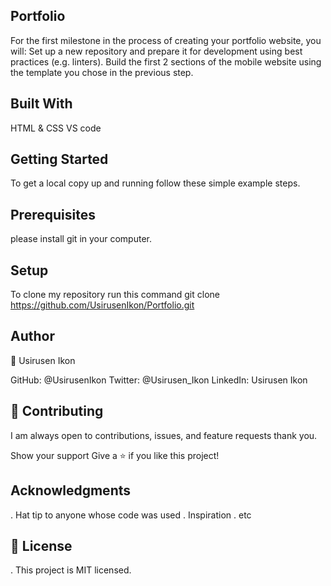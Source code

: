 ## Portfolio   
   For the first milestone in the process of creating your portfolio website, you will:
    Set up a new repository and prepare it for development using best practices (e.g. linters).
    Build the first 2 sections of the mobile website using the template you chose in the previous step.

## Built With
   HTML & CSS
   VS code
   
## Getting Started
   To get a local copy up and running follow these simple example steps.
   
## Prerequisites
   please install git in your computer.
   
## Setup
   To clone my repository run this command git clone https://github.com/UsirusenIkon/Portfolio.git

## Author
   👤 Usirusen Ikon

GitHub: @UsirusenIkon
Twitter: @Usirusen_Ikon
LinkedIn: Usirusen Ikon

## 🤝 Contributing
  I am always open to contributions, issues, and feature requests thank you.

Show your support
Give a ⭐️ if you like this project!

## Acknowledgments
  . Hat tip to anyone whose code was used
  . Inspiration
  . etc

## 📝 License
  . This project is MIT licensed.